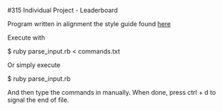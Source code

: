 #315 Individual Project - Leaderboard

Program written in alignment the style guide found [here](https://github.com/bbatsov/ruby-style-guide#source-code-layout)

Execute with 

$ ruby parse_input.rb < commands.txt 

Or simply execute 

$ ruby parse_input.rb

And then type the commands in manually. When done, press ctrl + d to signal the end of file. 
